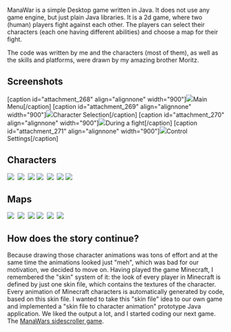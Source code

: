 ManaWar is a simple Desktop game written in Java.
It does not use any game engine, but just plain Java libraries.
It is a 2d game, where two (human) players fight against each other.
The players can select their characters (each one having different abilities) and choose a map for their fight.

The code was written by me and the characters (most of them), as well as the skills and platforms, were drawn by my amazing brother Moritz.

## Screenshots

[caption id="attachment_268" align="alignnone" width="900"][![](/src/assets/articles/manawar/mw_menu.png)](https://logende.org/wp-content/uploads/2021/01/mw_menu.png)Main Menu[/caption]
[caption id="attachment_269" align="alignnone" width="900"][![](/src/assets/articles/manawar/mw_character_selection.png)](https://logende.org/wp-content/uploads/2021/01/mw_player_selection.png)Character Selection[/caption]
[caption id="attachment_270" align="alignnone" width="900"][![](/src/assets/articles/manawar/mw_fight.png)](https://logende.org/wp-content/uploads/2021/01/mw_ingame.png)During a fight[/caption]
[caption id="attachment_271" align="alignnone" width="900"][![](/src/assets/articles/manawar/mw_controls.png)](https://logende.org/wp-content/uploads/2021/01/settings.png)Control Settings[/caption]

## Characters

[![](/src/assets/articles/manawar/mw_char_1.png)](https://logende.org/wp-content/uploads/2021/01/shadow_char.png) 
[![](/src/assets/articles/manawar/mw_char_2.png)](https://logende.org/wp-content/uploads/2021/01/souleater_char.png) 
[![](/src/assets/articles/manawar/mw_char_3.png)](https://logende.org/wp-content/uploads/2021/01/troll_char.png)
[![](/src/assets/articles/manawar/mw_char_4.png)](https://logende.org/wp-content/uploads/2021/01/zrughie_char.png) 
[![](/src/assets/articles/manawar/mw_char_5.png)](https://logende.org/wp-content/uploads/2021/01/assassine_char.png) 
[![](/src/assets/articles/manawar/mw_char_6.png)](https://logende.org/wp-content/uploads/2021/01/blueassassine_char.png)
[![](/src/assets/articles/manawar/mw_char_7.png)](https://logende.org/wp-content/uploads/2021/01/flamos_char.png)

## Maps

[![](/src/assets/articles/manawar/mw_map_1.png)](https://logende.org/wp-content/uploads/2021/01/stony_preview.png) 
[![](/src/assets/articles/manawar/mw_map_2.png)](https://logende.org/wp-content/uploads/2021/01/wood1_preview.png) 
[![](/src/assets/articles/manawar/mw_map_3.png)](https://logende.org/wp-content/uploads/2021/01/wood2_preview.png)
[![](/src/assets/articles/manawar/mw_map_4.png)](https://logende.org/wp-content/uploads/2021/01/classic_preview.png) 
[![](/src/assets/articles/manawar/mw_map_5.png)](https://logende.org/wp-content/uploads/2021/01/empty_preview.png) 
[![](/src/assets/articles/manawar/mw_map_6.png)](https://logende.org/wp-content/uploads/2021/01/stonebig_preview.png)

## How does the story continue?

Because drawing those character animations was tons of effort and at the same time the animations looked just "meh", which was bad for our motivation, we decided to move on.
Having played the game Minecraft, I remembered the "skin" system of it: the look of every player in Minecraft is defined by just one skin file, which contains the textures of the character.
Every animation of Minecraft characters is automatically generated by code, based on this skin file.
I wanted to take this "skin file" idea to our own game and implemented a "skin file to character animation" prototype Java application.
We liked the output a lot, and I started coding our next game. 
The [ManaWars sidescroller game](https://logende.org/portfolio-archive/manawars-sidescroller-cross-platform/).
